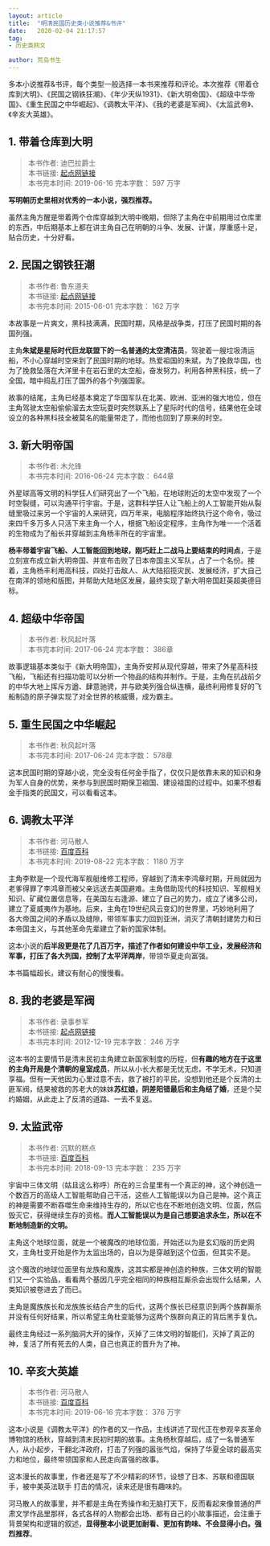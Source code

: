 ```yaml
---
layout: article
title:  "明清民国历史类小说推荐&书评"
date:   2020-02-04 21:17:57
tag:
- 历史类网文

author: 荒岛书生
---
```


多本小说推荐&书评，每个类型一般选择一本书来推荐和评论。本次推荐《带着仓库到大明》、《民国之钢铁狂潮》、《年少天纵1931》、《新大明帝国》、《超级中华帝国》、《重生民国之中华崛起》、《调教太平洋》、《我的老婆是军阀》、《太监武帝》、《辛亥大英雄》。

<!---more--->


## 1. 带着仓库到大明

> 本书作者:  迪巴拉爵士  
> 本书链接:  [起点网链接](https://book.qidian.com/info/1004185492)  
> 本书完本时间: 2019-06-16
> 完本字数： 597 万字

**写明朝历史里相对优秀的一本小说，强烈推荐。**

虽然主角方醒是带着两个仓库穿越到大明中晚期，但除了主角在中前期用过仓库里的东西，中后期基本上都在讲主角自己在明朝的斗争、发展、计谋，厚重感十足，贴合历史，十分好看。

## 2. 民国之钢铁狂潮

> 本书作者:  鲁东道夫  
> 本书链接:  [起点网链接](https://baike.baidu.com/item/%E6%B0%91%E5%9B%BD%E4%B9%8B%E9%92%A2%E9%93%81%E7%8B%82%E6%BD%AE)  
> 本书完本时间: 2015-06-01
> 完本字数： 162 万字

本故事是一片爽文，黑科技满满，民国时期，风格是战争类，打压了民国时期的各国列强。

主角**朱斌是星际时代巨龙联盟下的一名普通的太空清洁员**，驾驶着一艘垃圾清运船，不小心穿越时空来到了民国时期的地球。热爱祖国的朱斌，为了挽救华国，也为了挽救坠落在大洋里卡在岩石里的太空船，奋发努力，利用各种黑科技，统一了全国，暗中捣乱打压了国外的各个列强国家。

故事的结尾，主角已经基本奠定了华国军队在北美、欧洲、亚洲的强大地位，但在主角驾驶太空船偷偷溜去太空玩耍时突然联系上了星际时代的信号，结果他在全球设立的各种黑科技全被莫名的能量带走了，而他也回到了原来的时空。

## 3. 新大明帝国
> 本书作者:  木允锋   
> 本书完本时间: 2016-06-24
> 完本字数： 644章

外星球高等文明的科学狂人们研究出了一个飞船，在地球附近的太空中发现了一个时空裂缝，可以沟通平行宇宙。于是，这群科学狂人让飞船上的人工智能开始从裂缝里吸过来另一个宇宙的人来研究，四万年来，电脑程序始终执行这个命令，吸过来四千多万多人只活下来主角一个人，根据飞船设定程序，主角作为唯一一个活着的生物成为了船长并穿越到主角杨丰所在的宇宙里。

**杨丰带着宇宙飞船、人工智能回到地球，刚巧赶上二战马上要结束的时间点**，于是立刻宣布成立新大明帝国、并宣布击败了日本帝国主义军队，占了一个名份。接着，主角杨丰利用高科技，四处打击敌人、从大陆招揽灾民、发展经济，扩大自己在南洋的领地和版图，并帮助大陆地区发展，最终实现了新大明帝国赶英超美德目标。


## 4. 超级中华帝国
> 本书作者:  秋风起叶落   
> 本书完本时间: 2017-06-24
> 完本字数： 386章

故事逻辑基本类似于《新大明帝国》，主角乔安邦从现代穿越，带来了外星高科技飞船，飞船还有扫描功能可以分析一个物品的结构并制作。于是，主角在抗战前夕的中华大地上挥斥方遒、肆意驰骋，并与欧美列强合纵连横，最终利用修复好的飞船制造的原子弹实现了对全世界的核威慑，成为霸主。

## 5. 重生民国之中华崛起
> 本书作者:  秋风起叶落   
> 本书完本时间: 2017-06-24
> 完本字数： 578章

这本民国时期的穿越小说，完全没有任何金手指了，仅仅只是依靠未来的知识和身为军人自身的优势，来参与到民国时期保卫祖国、建设祖国的过程中。如果不想看金手指类的民国文，可以看看这本。


## 6. 调教太平洋

> 本书作者:  河马散人  
> 本书链接:  [百度百科](https://baike.baidu.com/item/%E8%B0%83%E6%95%99%E5%A4%AA%E5%B9%B3%E6%B4%8B)  
> 本书完本时间: 2019-08-22 
> 完本字数： 1180 万字

主角李默是一个现代海军舰艇维修工程师，穿越到了清末李鸿章时期，开局就因为老爹得罪了李鸿章而被父亲远送去美国避难。主角借助现代的科技知识、军舰相关知识、矿藏位置信息等，在美国左右逢源、建立了自己的势力，成立了诸多公司，建立了夏威夷作为基地。后来，主角在19世纪风云变幻的世界里，巧妙地利用了各大帝国之间的矛盾以及缝隙，带领军事实力回到亚洲，消灭了清朝封建势力和日本帝国主义，与其他革命先辈建立了新的国家体制。

这本小说的**后半段更是花了几百万字，描述了作者如何建设中华工业，发展经济和军事，打压了各大列国，控制了太平洋两岸**，带领华夏走向富强。

本书篇幅超长，建议有耐心的慢慢看。

## 8. 我的老婆是军阀

> 本书作者:  录事参军  
> 本书链接:  [起点网链接](https://baike.baidu.com/item/%E6%88%91%E7%9A%84%E8%80%81%E5%A9%86%E6%98%AF%E5%86%9B%E9%98%80)  
> 本书完本时间: 2012-12-19
> 完本字数： 246 万字

这本书的主要情节是清末民初主角建立新国家制度的历程，但**有趣的地方在于这里的主角开局是个清朝的皇室成员**，所以从小长大都是无忧无虑，不学无术，只知道享福。但有一天他因为心里过意不去，救了被打的平民，没想到他还是个反清的土匪军阀，结果被救的苏老大的妹妹**苏红娘，阴差阳错最后和主角结了婚**，还是个契约婚姻，从此走上了反清的道路、一去不复返。

## 9. 太监武帝

> 本书作者:  沉默的糕点  
> 本书链接:  [百度百科](https://baike.baidu.com/item/%E5%A4%AA%E7%9B%91%E6%AD%A6%E5%B8%9D/22208274?noadapt=1)  
> 本书完本时间: 2018-09-13
> 完本字数： 235 万字

宇宙中三体文明（姑且这么称呼）所在的三合星里有一个真正的神，这个神创造一个数百万的高级人工智能帮助自己干活，这些人工智能误以为自己是神。这个真正的神是需要不断吞噬生命来维持生存的，所以它也在不断地创造文明、位面，然后毁灭它，获得继续生存的资格。**而人工智能误以为是自己想要追求永生，所以在不断地制造新的文明。**

主角这个地球位面，就是一个被魔改的地球位面，开始还以为是玄幻版的历史网文，主角杜变开始是作为太监出场的，自以为是穿越到这个位面，但其实不是。

这个魔改的地球位面里有龙族和魔族，这其实都是神创造的种族，三体文明的智能们又一个实验品，看看两个基因几乎完全相同的种族相互厮杀会出现什么结果，人类知识被卷进去了而已。

主角是魔族族长和龙族族长结合产生的后代，这两个族长已经意识到两个族群厮杀并没有任何好结果，所以希望主角杜变能够为这两个族群向真正的背后黑手复仇。

最终主角经过一系列脑洞大开的操作，灭掉了三体文明的智能们，灭掉了真正的神，复活了所有死去的人类，自己也真正的晋升为了神。

## 10. 辛亥大英雄

> 本书作者:  河马散人  
> 本书链接:  [百度百科](https://baike.baidu.com/item/%E8%BE%9B%E4%BA%A5%E5%A4%A7%E8%8B%B1%E9%9B%84)  
> 本书完本时间: 2019-06-16
> 完本字数： 376 万字

这本小说是《调教太平洋》的作者的又一作品，主线讲述了现代正在参观辛亥革命博物馆的杨秋，穿越到清末民初时期的故事。主角杨秋穿越后，成了一名普通军人，从小起步，干翻北洋政府，打击了列强的嚣张气焰，保持了华夏全球的最高实力和地位，最终带领国家和人民走向富强的故事。

这本漫长的故事里，作者还是写了不少精彩的环节，设想了日本、苏联和德国联手，被中美英法联手 打击的情况，读来还是很有趣味的。

河马散人的故事里，并不都是主角在秀操作和无脑打天下，反而看起来像普通的严肃文学作品里那样，各式各样的人物都会出场、都有自己的小故事描述，会注重于背景架构和逻辑的叙述，**显得整本小说更加耐看、更加有韵味、不会显得小白。强烈推荐**。